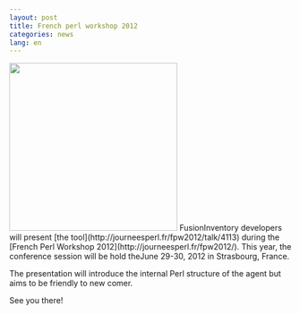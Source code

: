 ```yaml
---
layout: post
title: French perl workshop 2012
categories: news
lang: en
---
```


<img src="/news_docs/perl-onion-300x300.png" alt="" title="perl-onion" width="300" height="300" class="aligncenter size-medium wp-image-1390" />
FusionInventory developers will present [the tool](http://journeesperl.fr/fpw2012/talk/4113) during the [French Perl Workshop 2012](http://journeesperl.fr/fpw2012/). This year, the conference session will be hold theJune 29-30, 2012 in Strasbourg, France.

The presentation will introduce the internal Perl structure of the agent but aims to be friendly to new comer.

See you there!
